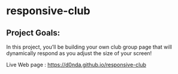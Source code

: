 # responsive-club

## Project Goals:
In this project, you’ll be building your own club group page that will dynamically respond as you adjust the size of your screen!​

Live Web page : https://d0nda.github.io/responsive-club
